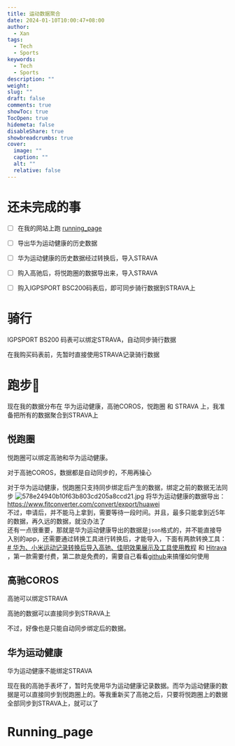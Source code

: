 ```yaml
---
title: 运动数据聚合
date: 2024-01-10T10:00:47+08:00
author:
  - Xan
tags:
  - Tech
  - Sports
keywords:
  - Tech
  - Sports
description: ""
weight: 
slug: ""
draft: false
comments: true
showToc: true
TocOpen: true
hidemeta: false
disableShare: true
showbreadcrumbs: true
cover:
  image: ""
  caption: ""
  alt: ""
  relative: false
---
```

# 还未完成的事
- [ ] 在我的网站上跑 [running_page](https://github.com/yihong0618/running_page/blob/master/README-CN.md)
- [ ] 导出华为运动健康的历史数据
- [ ] 华为运动健康的历史数据经过转换后，导入STRAVA
- [ ] 购入高驰后，将悦跑圈的数据导出来，导入STRAVA
- [ ] 购入IGPSPORT BSC200码表后，即可同步骑行数据到STRAVA上


# 骑行
IGPSPORT BS200 码表可以绑定STRAVA，自动同步骑行数据

在我购买码表前，先暂时直接使用STRAVA记录骑行数据

# 跑步🏃‍
现在我的数据分布在 华为运动健康，高驰COROS，悦跑圈 和 STRAVA 上，我准备把所有的数据聚合到STRAVA上

## 悦跑圈
悦跑圈可以绑定高驰和华为运动健康。

对于高驰COROS，数据都是自动同步的，不用再操心

对于华为运动健康，悦跑圈只支持同步绑定后产生的数据，绑定之前的数据无法同步
![578e24940b10f63b803cd205a8ccd21.jpg](https://bu.dusays.com/2024/01/10/659dffa386800.jpg)
将华为运动健康的数据导出：https://www.fitconverter.com/convert/export/huawei  
不过，申请后，并不能马上拿到，需要等待一段时间。并且，最多只能拿到近5年的数据，再久远的数据，就没办法了  
还有一点很重要，那就是华为运动健康导出的数据是`json`格式的，并不能直接导入别的app，还需要通过转换工具进行转换后，才能导入，下面有两款转换工具：[# 华为、小米运动记录转换后导入高驰、佳明效果展示及工具使用教程](https://www.toutiao.com/article/7260290208145637929/?wid=1704813615145) 和 [Hitrava](https://cthru.hopto.org/hitrava-web-app/#zip) ，第一款需要付费，第二款是免费的，需要自己看看[github](https://github.com/CTHRU/Hitrava?tab=readme-ov-file#how-to-convert-your-health-activities-and-import-them-in-strava)来搞懂如何使用

## 高驰COROS  
高驰可以绑定STRAVA

高驰的数据可以直接同步到STRAVA上

不过，好像也是只能自动同步绑定后的数据。

## 华为运动健康
华为运动健康不能绑定STRAVA  

现在我的高驰手表坏了，暂时先使用华为运动健康记录数据。而华为运动健康的数据是可以直接同步到悦跑圈上的。等我重新买了高驰之后，只要将悦跑圈上的数据全部同步到STRAVA上，就可以了

# Running_page
